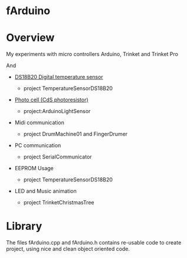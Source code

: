 fArduino
========

# Overview

My experiments with micro controllers Arduino, Trinket and Trinket Pro

And

- [DS18B20 Digital temperature sensor](https://www.adafruit.com/products/374)
	- project TemperatureSensorDS18B20

- [Photo cell (CdS photoresistor)](https://www.adafruit.com/products/161)
	- project:ArduinoLightSensor

- Midi communication 
	- project DrumMachine01 and FingerDrumer

- PC communication 
	- project SerialCommunicator

- EEPROM Usage
	- project TemperatureSensorDS18B20

- LED and Music animation
	- project TrinketChristmasTree

# Library

The files fArduino.cpp and fArduino.h contains re-usable code to create project, 
using nice and clean object oriented code.